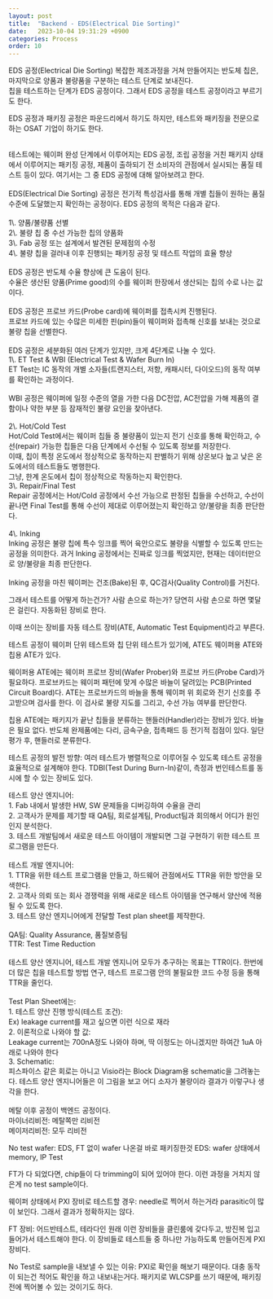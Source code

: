 ```yaml
---
layout: post
title:  "Backend - EDS(Electrical Die Sorting)"
date:   2023-10-04 19:31:29 +0900
categories: Process
order: 10
---
```


EDS 공정(Electrical Die Sorting)
복잡한 제조과정을 거쳐 만들어지는 반도체 칩은, 마지막으로 양품과 불량품을 구분하는 테스트 단계로 보내진다.<br>
칩을 테스트하는 단계가 EDS 공정이다. 그래서 EDS 공정을 테스트 공정이라고 부르기도 한다.

EDS 공정과 패키징 공정은 파운드리에서 하기도 하지만, 테스트와 패키징을 전문으로 하는 OSAT 기업이 하기도 한다.



<br>
테스트에는 웨이퍼 완성 단계에서 이루어지는 EDS 공정, 조립 공정을 거친 패키지 상태에서 이루어지는 패키징 공정, 제품이 출하되기 전 소비자의 관점에서 실시되는 품질 테스트 등이 있다. 여기서는 그 중 EDS 공정에 대해 알아보려고 한다.<br>
<br>
EDS(Electrical Die Sorting) 공정은 전기적 특성검사를 통해 개별 칩들이 원하는 품질 수준에 도달했는지 확인하는 공정이다. EDS 공정의 목적은 다음과 같다.<br>
<br>
1\. 양품/불량품 선별<br>
2\. 불량 칩 중 수선 가능한 칩의 양품화<br>
3\. Fab 공정 또는 설계에서 발견된 문제점의 수정<br>
4\. 불량 칩을 걸러내 이후 진행되는 패키징 공정 및 테스트 작업의 효율 향상<br>
<br>
EDS 공정은 반도체 수율 향상에 큰 도움이 된다.<br>
수율은 생산된 양품(Prime good)의 수를 웨이퍼 한장에서 생산되는 칩의 수로 나는 값이다.<br>
<br>
EDS 공정은 프로브 카드(Probe card)에 웨이퍼를 접촉시켜 진행된다.<br>
프로브 카드에 있는 수많은 미세한 핀(pin)들이 웨이퍼와 접촉해 신호를 보내는 것으로 불량 칩을 선별한다.<br>
<br>
EDS 공정은 세분화된 여러 단계가 있지만, 크게 4단계로 나눌 수 있다.<br>
1\. ET Test & WBI (Electrical Test & Wafer Burn In)<br>
ET Test는 IC 동작의 개별 소자들(트랜지스터, 저항, 캐패시터, 다이오드)의 동작 여부를 확인하는 과정이다.<br>
<br>
WBI 공정은 웨이퍼에 일정 수준의 열을 가한 다음 DC전압, AC전압을 가해 제품의 결함이나 약한 부분 등 잠재적인 불량 요인을 찾아낸다.<br>
<br>
2\. Hot/Cold Test<br>
Hot/Cold Test에서는 웨이퍼 칩들 중 불량품이 있는지 전기 신호를 통해 확인하고, 수선(repair) 가능한 칩들은 다음 단계에서 수선될 수 있도록 정보를 저장한다.<br>
이때, 칩이 특정 온도에서 정상적으로 동작하는지 판별하기 위해 상온보다 높고 낮은 온도에서의 테스트들도 병행한다.<br>
그냥, 한계 온도에서 칩이 정상적으로 작동하는지 확인한다.
<br>
3\. Repair/Final Test<br>
Repair 공정에서는 Hot/Cold 공정에서 수선 가능으로 판정된 칩들을 수선하고, 수선이 끝나면 Final Test를 통해 수선이 제대로 이루어졌는지 확인하고 양/불량을 최종 판단한다.<br>
<br>
4\. Inking<br>
Inking 공정은 불량 칩에 특수 잉크를 찍어 육안으로도 불량을 식별할 수 있도록 만드는 공정을 의미한다. 과거 Inking 공정에서는 진짜로 잉크를 찍었지만, 현재는 데이터만으로 양/불량을 최종 판단한다.<br>
<br>
Inking 공정을 마친 웨이퍼는 건조(Bake)된 후, QC검사(Quality Control)를 거친다.<br>


그래서 테스트를 어떻게 하는건가? 사람 손으로 하는가?
당연히 사람 손으로 하면 몇달은 걸린다. 자동화된 장비로 한다.

이때 쓰이는 장비를 자동 테스트 장비(ATE, Automatic Test Equipment)라고 부른다.

테스트 공정이 웨이퍼 단위 테스트와 칩 단위 테스트가 있기에, ATE도 웨이퍼용 ATE와 칩용 ATE가 있다.

웨이퍼용 ATE에는 웨이퍼 프로브 장비(Wafer Prober)와 프로브 카드(Probe Card)가 필요하다.
프로브카드는 웨이퍼 패턴에 맞게 수많은 바늘이 달려있는 PCB(Printed Circuit Board)다.
ATE는 프로브카드의 바늘을 통해 웨이퍼 위 회로와 전기 신호를 주고받으며 검사를 한다.
이 검사로 불량 지도를 그리고, 수선 가능 여부를 판단한다.

칩용 ATE에는 패키지가 끝난 칩들을 분류하는 핸들러(Handler)라는 장비가 있다.
바늘은 필요 없다. 반도체 완제품에는 다리, 금속구슬, 접촉패드 등 전기적 접점이 있다.
일단 평가 후, 핸들러로 분류한다.

테스트 공정의 발전 방향:
여러 테스트가 병렬적으로 이루어질 수 있도록 테스트 공정을 효율적으로 설계해야 한다.
TDBI(Test During Burn-In)같이, 측정과 번인테스트를 동시에 할 수 있는 장비도 있다.

테스트 양산 엔지니어:<br>
1\. Fab 내에서 발생한 HW, SW 문제들을 디버깅하여 수율을 관리<br>
2\. 고객사가 문제를 제기할 때 QA팀, 회로설계팀, Product팀과 회의해서 어디가 원인인지 분석한다.<br>
3\. 테스트 개발팀에서 새로운 테스트 아이템이 개발되면 그걸 구현하기 위한 테스트 프로그램을 만든다.<br>
<br>
테스트 개발 엔지니어:<br>
1\. TTR을 위한 테스트 프로그램을 만들고, 하드웨어 관점에서도 TTR을 위한 방안을 모색한다.<br>
2\. 고객사 의뢰 또는 회사 경쟁력을 위해 새로운 테스트 아이템을 연구해서 양산에 적용될 수 있도록 한다.<br>
3\. 테스트 양산 엔지니어에게 전달할 Test plan sheet를 제작한다.<br>
<br>
QA팀: Quality Assurance, 품질보증팀<br>
TTR: Test Time Reduction<br>
<br>
테스트 양산 엔지니어, 테스트 개발 엔지니어 모두가 추구하는 목표는 TTR이다. 한번에 더 많은 칩을 테스트할 방법 연구, 테스트 프로그램 안의 불필요한 코드 수정 등을 통해 TTR을 줄인다.<br>
<br>
Test Plan Sheet에는:<br>
1\. 테스트 양산 진행 방식(테스트 조건):<br>
Ex) leakage current를 재고 싶으면 이런 식으로 재라<br>
2\. 이론적으로 나와야 할 값:<br>
Leakage current는 700nA정도 나와야 하며, 딱 이정도는 아니겠지만 하여간 1uA 아래로 나와야 한다<br>
3\. Schematic:<br>
피스파이스 같은 회로는 아니고 Visio라는 Block Diagram용 schematic을 그려놓는다. 테스트 양산 엔지니어들은 이 그림을 보고 어디 소자가 불량이라 결과가 이렇구나 생각을 한다.<br>
<br>
메탈 이후 공정이 백엔드 공정이다.<br>
마이너리비전: 메탈쪽만 리비전<br>
메이저리비전: 모두 리비전<br>

No test wafer:
EDS, FT 없이 wafer 나온걸 바로 패키징한것
EDS: wafer 상태에서 memory, IP Test

FT가 다 되었다면, chip들이 다 trimming이 되어 있어야 한다.
이런 과정을 거치지 않은게 no test sample이다.

웨이퍼 상태에서 PXI 장비로 테스트할 경우:
needle로 찍어서 하는거라 parasitic이 많이 보인다.
그래서 결과가 정확하지는 않다.

FT 장비: 어드반테스트, 테라다인
원래 이런 장비들을 클린룸에 갖다두고, 방진복 입고 들어가서 테스트해야 한다.
이 장비들로 테스트들 중 하나만 가능하도록 만들어진게 PXI장비다.

No Test로 sample을 내보낼 수 있는 이유: PXI로 확인을 해보기 때문이다.
대충 동작이 되는건 적어도 확인을 하고 내보내는거다.
패키지로 WLCSP를 쓰기 때문에, 패키징 전에 찍어볼 수 있는 것이기도 하다.